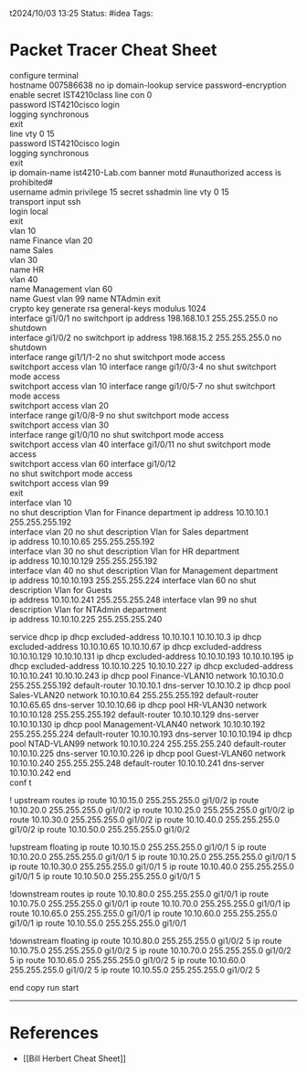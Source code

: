 t2024/10/03 13:25
Status: #idea
Tags:

# Packet Tracer Cheat Sheet

configure terminal  
hostname 007586638
no ip domain-lookup
service password-encryption  
enable secret IST4210class
line con 0  
password IST4210cisco
login  
logging synchronous  
exit  
line vty 0 15  
password IST4210cisco
login  
logging synchronous  
exit  
ip domain-name ist4210-Lab.com 
banner motd #unauthorized access is prohibited#  
username admin privilege 15 secret sshadmin
line vty 0 15  
transport input ssh  
login local  
exit  
vlan 10  
name Finance 
vlan 20  
name Sales  
vlan 30  
name HR  
vlan 40  
name Management 
vlan 60  
name Guest
vlan 99 
name NTAdmin 
exit  
crypto key generate rsa general-keys modulus 1024  
interface gi1/0/1
no switchport
ip address 198.168.10.1 255.255.255.0
no shutdown  
interface gi1/0/2
no switchport
ip address 198.168.15.2 255.255.255.0
no shutdown  
interface range gi1/1/1-2
no shut
switchport mode access  
switchport access vlan 10
interface range gi1/0/3-4
no shut
switchport mode access  
switchport access vlan 10
interface range gi1/0/5-7
no shut
switchport mode access  
switchport access vlan 20  
interface range gi1/0/8-9
no shut
switchport mode access  
switchport access vlan 30  
interface range gi1/0/10
no shut
switchport mode access  
switchport access vlan 40
interface gi1/0/11
no shut
switchport mode access  
switchport access vlan 60
interface gi1/0/12  
no shut
switchport mode access  
switchport access vlan 99  
exit  
interface vlan 10  
no shut
description Vlan for Finance department
ip address 10.10.10.1 255.255.255.192  
interface vlan 20
no shut
description Vlan for Sales department  
ip address 10.10.10.65 255.255.255.192  
interface vlan 30
no shut
description Vlan for HR department  
ip address 10.10.10.129 255.255.255.192  
interface vlan 40
no shut
description Vlan for Management department  
ip address 10.10.10.193 255.255.255.224
interface vlan 60
no shut
description Vlan for Guests  
ip address 10.10.10.241 255.255.255.248
interface vlan 99
no shut
description Vlan for NTAdmin department  
ip address 10.10.10.225 255.255.255.240

service dhcp
ip dhcp excluded-address 10.10.10.1 10.10.10.3
ip dhcp excluded-address 10.10.10.65 10.10.10.67
ip dhcp excluded-address 10.10.10.129 10.10.10.131
ip dhcp excluded-address 10.10.10.193 10.10.10.195
ip dhcp excluded-address 10.10.10.225 10.10.10.227
ip dhcp excluded-address 10.10.10.241 10.10.10.243
ip dhcp pool Finance-VLAN10
network 10.10.10.0 255.255.255.192
default-router 10.10.10.1
dns-server 10.10.10.2
ip dhcp pool Sales-VLAN20
network 10.10.10.64 255.255.255.192
default-router 10.10.65.65
dns-server 10.10.10.66
ip dhcp pool HR-VLAN30
network 10.10.10.128 255.255.255.192
default-router 10.10.10.129
dns-server 10.10.10.130
ip dhcp pool Management-VLAN40
network 10.10.10.192 255.255.255.224
default-router 10.10.10.193
dns-server 10.10.10.194
ip dhcp pool NTAD-VLAN99
network 10.10.10.224 255.255.255.240
default-router 10.10.10.225
dns-server 10.10.10.226
ip dhcp pool Guest-VLAN60
network 10.10.10.240 255.255.255.248
default-router 10.10.10.241
dns-server 10.10.10.242
end  
conf t

! upstream routes 
ip route 10.10.15.0 255.255.255.0 gi1/0/2 
ip route 10.10.20.0 255.255.255.0 gi1/0/2 
ip route 10.10.25.0 255.255.255.0 gi1/0/2 
ip route 10.10.30.0 255.255.255.0 gi1/0/2 
ip route 10.10.40.0 255.255.255.0 gi1/0/2 
ip route 10.10.50.0 255.255.255.0 gi1/0/2 

!upstream floating
ip route 10.10.15.0 255.255.255.0 gi1/0/1 5
ip route 10.10.20.0 255.255.255.0 gi1/0/1 5
ip route 10.10.25.0 255.255.255.0 gi1/0/1 5
ip route 10.10.30.0 255.255.255.0 gi1/0/1 5
ip route 10.10.40.0 255.255.255.0 gi1/0/1 5
ip route 10.10.50.0 255.255.255.0 gi1/0/1 5

!downstream routes
ip route 10.10.80.0 255.255.255.0 gi1/0/1 
ip route 10.10.75.0 255.255.255.0 gi1/0/1 
ip route 10.10.70.0 255.255.255.0 gi1/0/1 
ip route 10.10.65.0 255.255.255.0 gi1/0/1 
ip route 10.10.60.0 255.255.255.0 gi1/0/1 
ip route 10.10.55.0 255.255.255.0 gi1/0/1 

!downstream floating
ip route 10.10.80.0 255.255.255.0 gi1/0/2 5
ip route 10.10.75.0 255.255.255.0 gi1/0/2 5 
ip route 10.10.70.0 255.255.255.0 gi1/0/2 5
ip route 10.10.65.0 255.255.255.0 gi1/0/2 5
ip route 10.10.60.0 255.255.255.0 gi1/0/2 5
ip route 10.10.55.0 255.255.255.0 gi1/0/2 5

end
copy run start






---
# References

- [[Bill Herbert Cheat Sheet]]